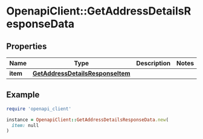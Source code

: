 # OpenapiClient::GetAddressDetailsResponseData

## Properties

| Name | Type | Description | Notes |
| ---- | ---- | ----------- | ----- |
| **item** | [**GetAddressDetailsResponseItem**](GetAddressDetailsResponseItem.md) |  |  |

## Example

```ruby
require 'openapi_client'

instance = OpenapiClient::GetAddressDetailsResponseData.new(
  item: null
)
```

